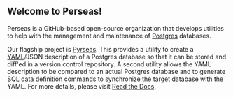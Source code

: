 ## Welcome to Perseas!

Perseas is a GitHub-based open-source organization that develops utilities to help with the management and maintenance of [Postgres](https://www.postgresql.org) databases.

Our flagship project is [Pyrseas](https://github.com/perseas/Pyrseas). This provides a utility to create a [YAML](http://yaml.org/)/JSON description of a Postgres database so that it can be stored and diff'ed in a version control repository. A second utility allows the YAML description to be compared to an actual Postgres database and to generate SQL data definition commands to synchronize the target database with the YAML. For more details, please visit [Read the Docs](https://pyrseas.readthedocs.io/en/latest/).
